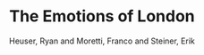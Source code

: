 ---
type: 'pamphlet'
pubkey: 'LLP13'
author: 'Heuser, Ryan and Moretti, Franco and Steiner, Erik'
title: '13. The Emotions of London'
publisher: 'Stanford Literary Lab'
url:
year: 2016
project:
pamphlet:
  image: "/assets/images/p13.png"
  pdf: "https://litlab.stanford.edu/LiteraryLabPamphlet13.pdf"
  pubdate: 2016-10-01
  blurb: "“The Emotions of London”, written by Ryan Heuser, Franco Moretti, and Erik Steiner, inaugurates a new field of work for the Literary Lab — that of literary and cultural geography. Working on a corpus of 5,000 novels, and covering the two centuries from 1700 to 1900, this pamphlet charts the uneven development of social spaces and fictional structures, bringing to light the long-term connection between emotion and class in narrative representations of London."
---
